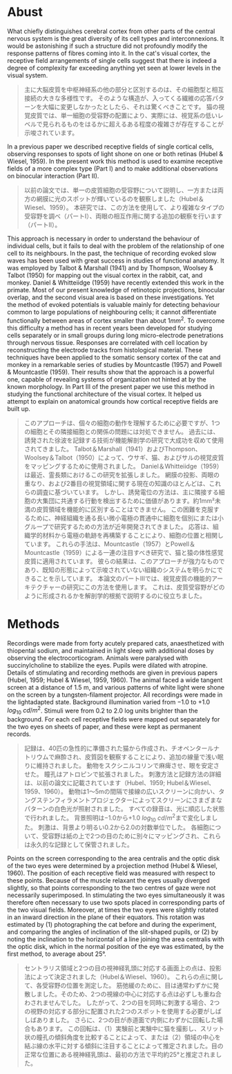 # Abust
What chiefly distinguishes cerebral cortex from other parts of the central nervous system is the great diversity of its cell types and interconnexions.
It would be astonishing if such a structure did not profoundly modify the response patterns of fibres coming into it.
In the cat's visual cortex, the receptive field arrangements of single cells suggest that there is indeed a degree of complexity far exceeding anything yet seen at lower levels in the visual system.

> 主に大脳皮質を中枢神経系の他の部分と区別するのは、その細胞型と相互接続の大きな多様性です。
> そのような構造が、入ってくる繊維の応答パターンを大幅に変更しなかったとしたら、それは驚くべきことです。
> 猫の視覚皮質では、単一細胞の受容野の配置により、実際には、視覚系の低いレベルで見られるものをはるかに超えるある程度の複雑さが存在することが示唆されています。

In a previous paper we described receptive fields of single cortical cells, observing responses to spots of light shone on one or both retinas (Hubel & Wiesel, 1959). 
In the present work this method is used to examine receptive fields of a more complex type (Part I) and to make additional observations on binocular interaction (Part II).

> 以前の論文では、単一の皮質細胞の受容野について説明し、一方または両方の網膜に光のスポットが輝いているのを観察しました（Hubel＆Wiesel、1959）。
> 本研究では、この方法を使用して、より複雑なタイプの受容野を調べ（パートI）、両眼の相互作用に関する追加の観察を行います（パートII）。

This approach is necessary in order to understand the behaviour of individual cells, but it fails to deal with the problem of the relationship of one cell to its neighbours.
In the past, the technique of recording evoked slow waves has been used with great success in studies of functional anatomy.
It was employed by Talbot & Marshall (1941) and by Thompson, Woolsey & Talbot (1950) for mapping out the visual cortex in the rabbit, cat, and monkey.
Daniel & Whitteiidge (1959) have recently extended this work in the primate.
Most of our present knowledge of retinotopic projections, binocular overlap, and the second visual area is based on these investigations.
Yet the method of evoked potentials is valuable mainly for detecting behaviour common to large populations of neighbouring cells; it cannot differentiate functionally between areas of cortex smaller than about $1mm^2$.
To overcome this difficulty a method has in recent years been developed for studying cells separately or in small groups during long micro-electrode penetrations through nervous tissue.
Responses are correlated with cell location by reconstructing the electrode tracks from histological material.
These techniques have been applied to the somatic sensory cortex of the cat and monkey in a remarkable series of studies by Mountcastle (1957) and Powell & Mountcastle (1959).
Their results show that the approach is a powerful one, capable of revealing systems of organization not hinted at by the known morphology.
In Part III of the present paper we use this method in studying the functional architecture of the visual cortex.
It helped us attempt to explain on anatomical grounds how cortical receptive fields are built up.

> このアプローチは、個々の細胞の動作を理解するために必要ですが、1つの細胞とその隣接細胞との関係の問題には対処できません。
> 過去には、誘発された徐波を記録する技術が機能解剖学の研究で大成功を収めて使用されてきました。
> Talbot＆Marshall（1941）およびThompson、Woolsey＆Talbot（1950）によって、ウサギ、猫、およびサルの視覚皮質をマッピングするために使用されました。
> Daniel＆Whitteiidge（1959）は最近、霊長類におけるこの研究を拡張しました。
> 網膜の投影、両眼の重なり、および2番目の視覚領域に関する現在の知識のほとんどは、これらの調査に基づいています。
> しかし、誘発電位の方法は、主に隣接する細胞の大集団に共通する行動を検出するために価値があります。約1mm²未満の皮質領域を機能的に区別することはできません。
> この困難を克服するために、神経組織を通る長い微小電極の貫通中に細胞を個別にまたは小グループで研究するための方法が近年開発されてきました。
> 応答は、組織学的材料から電極の軌跡を再構築することにより、細胞の位置と相関しています。
> これらの手法は、Mountcastle（1957）とPowell＆Mountcastle（1959）による一連の注目すべき研究で、猫と猿の体性感覚皮質に適用されています。
> 彼らの結果は、このアプローチが強力なものであり、既知の形態によって示唆されていない組織のシステムを明らかにできることを示しています。
> 本論文のパートIIIでは、視覚皮質の機能的アーキテクチャーの研究にこの方法を使用します。
> これは、皮質受容野がどのように形成されるかを解剖学的根拠で説明するのに役立ちました。

# Methods
Recordings were made from forty acutely prepared cats, anaesthetized with thiopental sodium, and maintained in light sleep with additional doses by observing the electrocorticogram.
Animals were paralysed with succinylcholine to stabilize the eyes.
Pupils were dilated with atropine.
Details of stimulating and recording methods are given in previous papers (Hubel, 1959; Hubel & Wiesel, 1959, 1960).
The animal faced a wide tangent screen at a distance of 1.5 m, and various patterns of white light were shone on the screen by a tungsten-filament projector.
All recordings were made in the lightadapted state.
Background illumination varied from $-1.0$ to $+1.0$ $log_{10}$ $cd/m^2$.
Stimuli were from $0.2$ to $2.0$ log units brighter than the background.
For each cell receptive fields were mapped out separately for the two eyes on sheets of paper, and these were kept as permanent records.

> 記録は、40匹の急性的に準備された猫から作成され、チオペンタールナトリウムで麻酔され、皮質図を観察することにより、追加の線量で浅い眠りに維持されました。
> 動物をスクシニルコリンで麻痺させ、眼を安定させた。
> 瞳孔はアトロピンで拡張されました。
> 刺激方法と記録方法の詳細は、以前の論文に記載されています（Hubel、1959; Hubel＆Wiesel、1959、1960）。
> 動物は1〜5mの間隔で接線の広いスクリーンに向かい、タングステンフィラメントプロジェクターによってスクリーンにさまざまなパターンの白色光が照射されました。
> すべての録音は、光に順応した状態で行われました。
> 背景照明は$-1.0$から$+1.0$ $log_{10}$ $cd/m^2$まで変化しました。
> 刺激は、背景より明るい$0.2$から$2.0$の対数単位でした。
> 各細胞について、受容野は紙の上で2つの目のために別々にマッピングされ、これらは永久的な記録として保管されました。

Points on the screen corresponding to the area centralis and the optic disk of the two eyes were determined by a projection method (Hubel & Wiesel, 1960).
The position of each receptive field was measured with respect to these points. 
Because of the muscle relaxant the eyes usually diverged slightly, so that points corresponding to the two centres of gaze were not necessarily superimposed.
In stimulating the two eyes simultaneously it was therefore often necessary to use two spots placed in corresponding parts of the two visual fields.
Moreover, at times the two eyes were slightly rotated in an inward direction in the plane of their equators.
This rotation was estimated by (1) photographing the cat before and during the experiment, and comparing the angles of inclination of the slit-shaped pupils, or (2) by noting the inclination to the horizontal of a line joining the area centralis with the optic disk, which in the normal position of the eye was estimated, by the first method, to average about 25°.

> セントラリス領域と2つの目の視神経乳頭に対応する画面上の点は、投影法によって決定されました（Hubel＆Wiesel、1960）。
> これらの点に関して、各受容野の位置を測定した。
> 筋弛緩のために、目は通常わずかに発散しました。そのため、2つの視線の中心に対応する点は必ずしも重ね合わされませんでした。
> したがって、2つの目を同時に刺激する場合、2つの視野の対応する部分に配置された2つのスポットを使用する必要がしばしばありました。
> さらに、2つの目が赤道面で内側にわずかに回転した場合もあります。
> この回転は、（1）実験前と実験中に猫を撮影し、スリット状の瞳孔の傾斜角度を比較することによって、または（2）領域の中心を結ぶ線の水平に対する傾斜に注目することによって推定されました。目の正常な位置にある視神経乳頭は、最初の方法で平均約25°と推定されました。